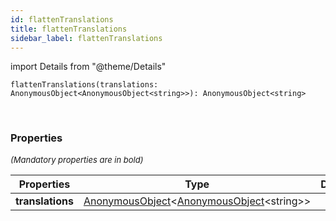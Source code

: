 ```yaml
---
id: flattenTranslations
title: flattenTranslations
sidebar_label: flattenTranslations
---
```


import Details from "@theme/Details"


```tsx
flattenTranslations(translations: AnonymousObject<AnonymousObject<string>>): AnonymousObject<string>
```
<br/>



### Properties

<font size="2"><i>(Mandatory properties are in bold)</i></font>

| Properties | Type | Description |
| --------- | ---- | ----------- |
| **translations** | [AnonymousObject](/framework-api/interfaces/AnonymousObject.md)<[AnonymousObject](/framework-api/interfaces/AnonymousObject.md)<string\>\> |  |


